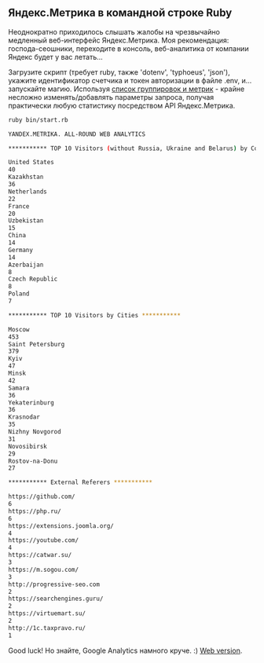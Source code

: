 ## Яндекс.Метрика в командной строке Ruby

Неоднократно приходилось слышать жалобы на чрезвычайно медленный веб-интерфейс Яндекс.Метрика. Моя рекомендация: господа-сеошники, переходите в консоль, веб-аналитика от компании Яндекс будет у вас летать...

Загрузите скрипт (требует ruby, также 'dotenv', 'typhoeus', 'json'), укажите идентификатор счетчика и токен авторизации в файле .env, и... запускайте магию. Используя [список группировок и метрик](https://yandex.ru/dev/metrika/doc/api2/api_v1/attrandmetr/dim_all-docpage) - крайне несложно изменять/добавлять параметры запроса, получая практически любую статистику посредством API Яндекс.Метрика.

```bash
ruby bin/start.rb

YANDEX.METRIKA. ALL-ROUND WEB ANALYTICS

*********** TOP 10 Visitors (without Russia, Ukraine and Belarus) by Countries ***********

United States
40
Kazakhstan
36
Netherlands
22
France
20
Uzbekistan
15
China
14
Germany
14
Azerbaijan
8
Czech Republic
8
Poland
7

*********** TOP 10 Visitors by Cities ***********

Moscow
453
Saint Petersburg
379
Kyiv
47
Minsk
42
Samara
36
Yekaterinburg
36
Krasnodar
35
Nizhny Novgorod
31
Novosibirsk
29
Rostov-na-Donu
27

*********** External Referers ***********

https://github.com/
6
https://php.ru/
6
https://extensions.joomla.org/
4
https://youtube.com/
4
https://catwar.su/
3
https://m.sogou.com/
3
http://progressive-seo.com
2
https://searchengines.guru/
2
https://virtuemart.su/
2
http://1c.taxpravo.ru/
1

```

Good luck! Но знайте, Google Analytics намного круче. :)
[Web version](https://masterpro.herokuapp.com/analytics/index).
